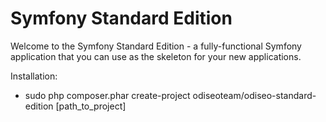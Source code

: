 Symfony Standard Edition
========================

Welcome to the Symfony Standard Edition - a fully-functional Symfony
application that you can use as the skeleton for your new applications.

Installation:

* sudo php composer.phar create-project odiseoteam/odiseo-standard-edition [path_to_project]